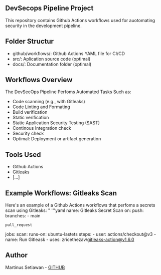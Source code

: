 ## DevSecops Pipeline Project


This repository contains Github Actions workflows used for auotomating security in the development pipeline.


## Folder Structur
- github/workflows/: Github Actions YAML file for CI/CD
- src/: Aplication source code (optimal)
- docs/: Documentation folder (optimal) 

## Workflows Overview
The DevSecOps Pipeline Perfoms Automated Tasks Such as:
- Code scanning (e.g., with Gitleaks)
- Code Linting and Formating 
- Build verification 
- Static verification 
- Static Application Security Testing (SAST)
- Continous Integration check
- Security check
- Optimal: Deployment or artifact generation 

## Tools Used 
- Github Actions
- Gitleaks
- [...]

## Example Workflows: Gitleaks Scan

Here's an example of a Github Actions workflows that perfoms a secrets scan using Gitleaks:
"
'''yaml 
name: Gitleaks Secret Scan 
on: 
	push:
		branches:
			- main 
		
	pull_request 
	

jobs:
	scan:
	  runs-on: ubuntu-lastets
	  steps:
		- user: actions/checkout@v3
		- name: Run Gitleask 
		- uses: zricethezav/gitleaks-action@v1.6.0
		
		
## Author 
Martinus Setiawan - [GITHUB](https://github.com/MartinStwn)	
